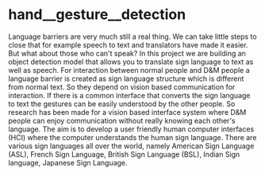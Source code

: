 # hand__gesture__detection

Language barriers are very much still a real thing. We can 
take little steps to close that for example speech to text and 
translators have made it easier. But what about those who 
can't speak? In this project we are building an object 
detection model that allows you to translate sign language 
to text as well as speech. For interaction between normal 
people and D&M people a language barrier is created as 
sign language structure which is different from normal 
text. So they depend on vision based communication for 
interaction. If there is a common interface that converts the 
sign language to text the gestures can be easily understood 
by the other people. So research has been made for a vision 
based interface system where D&M people can enjoy
communication without really knowing each other's 
language. The aim is to develop a user friendly human 
computer interfaces (HCI) where the computer 
understands the human sign language. There are various
sign languages all over the world, namely American Sign 
Language (ASL), French Sign Language, British Sign 
Language (BSL), Indian Sign language, Japanese Sign 
Language.
